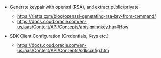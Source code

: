 * Generate keypair with openssl (RSA), and extract public/private
    - https://rietta.com/blog/openssl-generating-rsa-key-from-command/
    - https://docs.cloud.oracle.com/en-us/iaas/Content/API/Concepts/apisigningkey.htm#How

* SDK Client Configuration (Credentials, Keys etc.)
    - https://docs.cloud.oracle.com/en-us/iaas/Content/API/Concepts/sdkconfig.htm

